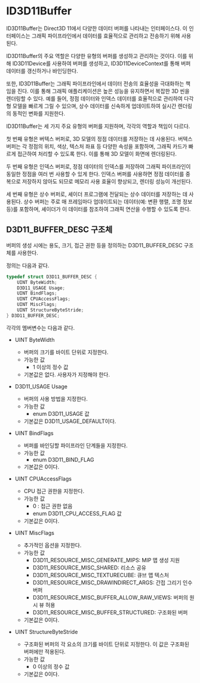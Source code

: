 # ID3D11Buffer

ID3D11Buffer는 Direct3D 11에서 다양한 데이터 버퍼를 나타내는 인터페이스다. 이 인터페이스는 그래픽 파이프라인에서 데이터를 효율적으로 관리하고 전송하기 위해 사용된다.

ID3D11Buffer의 주요 역할은 다양한 유형의 버퍼를 생성하고 관리하는 것이다. 이를 위해 ID3D11Device를 사용하여 버퍼를 생성하고, ID3D11DeviceContext를 통해 버퍼 데이터를 갱신하거나 바인딩한다.

또한, ID3D11Buffer는 그래픽 파이프라인에서 데이터 전송의 효율성을 극대화하는 책임을 진다. 이를 통해 그래픽 애플리케이션은 높은 성능을 유지하면서 복잡한 3D 씬을 렌더링할 수 있다. 예를 들어, 정점 데이터와 인덱스 데이터를 효율적으로 관리하여 다각형 모델을 빠르게 그릴 수 있으며, 상수 데이터를 신속하게 업데이트하여 실시간 렌더링의 동적인 변화를 지원한다.

ID3D11Buffer는 세 가지 주요 유형의 버퍼를 지원하며, 각각의 역할과 책임이 다르다.

첫 번째 유형은 버텍스 버퍼로, 3D 모델의 정점 데이터를 저장하는 데 사용된다. 버텍스 버퍼는 각 정점의 위치, 색상, 텍스처 좌표 등 다양한 속성을 포함하며, 그래픽 카드가 빠르게 접근하여 처리할 수 있도록 한다. 이를 통해 3D 모델이 화면에 렌더링된다.

두 번째 유형은 인덱스 버퍼로, 정점 데이터의 인덱스를 저장하여 그래픽 파이프라인이 동일한 정점을 여러 번 사용할 수 있게 한다. 인덱스 버퍼를 사용하면 정점 데이터를 중복으로 저장하지 않아도 되므로 메모리 사용 효율이 향상되고, 렌더링 성능이 개선된다.

세 번째 유형은 상수 버퍼로, 셰이더 프로그램에 전달되는 상수 데이터를 저장하는 데 사용된다. 상수 버퍼는 주로 매 프레임마다 업데이트되는 데이터(예: 변환 행렬, 조명 정보 등)를 포함하며, 셰이더가 이 데이터를 참조하여 그래픽 연산을 수행할 수 있도록 한다.

## D3D11_BUFFER_DESC 구조체
버퍼의 생성 시에는 용도, 크기, 접근 권한 등을 정의하는 D3D11_BUFFER_DESC 구조체를 사용한다.

정의는 다음과 같다.
```cpp
typedef struct D3D11_BUFFER_DESC {
    UINT ByteWidth;
    D3D11_USAGE Usage;
    UINT BindFlags;
    UINT CPUAccessFlags;
    UINT MiscFlags;
    UINT StructureByteStride;
} D3D11_BUFFER_DESC;
```
각각의 멤버변수는 다음과 같다.

* UINT ByteWidth
  * 버퍼의 크기를 바이트 단위로 지정한다.
  * 가능한 값
    * 1 이상의 정수 값
  * 기본값은 없다. 사용자가 지정해야 한다.

* D3D11_USAGE Usage
  * 버퍼의 사용 방법을 지정한다.
  * 가능한 값
    * enum D3D11_USAGE 값
  * 기본값은 D3D11_USAGE_DEFAULT이다.

* UINT BindFlags
  * 버퍼를 바인딩할 파이프라인 단계들을 지정한다.
  * 가능한 값
    * enum D3D11_BIND_FLAG
  * 기본값은 0이다.

* UINT CPUAccessFlags
  * CPU 접근 권한을 지정한다.
  * 가능한 값
    * 0 : 접근 권한 없음
    * enum D3D11_CPU_ACCESS_FLAG 값
  * 기본값은 0이다.

* UINT MiscFlags
  * 추가적인 옵션을 지정한다.
  * 가능한 값
    * D3D11_RESOURCE_MISC_GENERATE_MIPS: MIP 맵 생성 지원
    * D3D11_RESOURCE_MISC_SHARED: 리소스 공유
    * D3D11_RESOURCE_MISC_TEXTURECUBE: 큐브 맵 텍스처
    * D3D11_RESOURCE_MISC_DRAWINDIRECT_ARGS: 간접 그리기 인수 버퍼
    * D3D11_RESOURCE_MISC_BUFFER_ALLOW_RAW_VIEWS: 버퍼의 원시 뷰 허용
    * D3D11_RESOURCE_MISC_BUFFER_STRUCTURED: 구조화된 버퍼
  * 기본값은 0이다.

* UINT StructureByteStride
  * 구조화된 버퍼의 각 요소의 크기를 바이트 단위로 지정한다. 이 값은 구조화된 버퍼에만 적용된다.
  * 가능한 값
    * 0 이상의 정수 값
  * 기본값은 0이다.